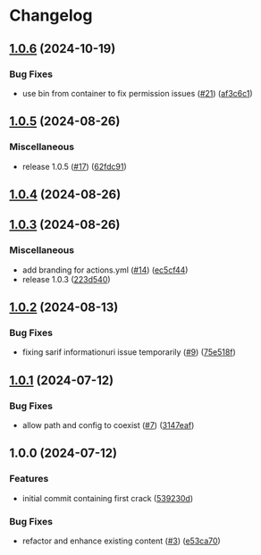 # Changelog

## [1.0.6](https://github.com/crowdstrike/fcs-action/compare/v1.0.5...v1.0.6) (2024-10-19)


### Bug Fixes

* use bin from container to fix permission issues ([#21](https://github.com/crowdstrike/fcs-action/issues/21)) ([af3c6c1](https://github.com/crowdstrike/fcs-action/commit/af3c6c1521fe352c1289cdced46211d9be5eee89))

## [1.0.5](https://github.com/crowdstrike/fcs-action/compare/v1.0.4...v1.0.5) (2024-08-26)


### Miscellaneous

* release 1.0.5 ([#17](https://github.com/crowdstrike/fcs-action/issues/17)) ([62fdc91](https://github.com/crowdstrike/fcs-action/commit/62fdc91bfb6a3291b338ffbe7a7aba4ca6793002))

## [1.0.4](https://github.com/crowdstrike/fcs-action/compare/v1.0.3...v1.0.4) (2024-08-26)

## [1.0.3](https://github.com/crowdstrike/fcs-action/compare/v1.0.2...v1.0.3) (2024-08-26)


### Miscellaneous

* add branding for actions.yml ([#14](https://github.com/crowdstrike/fcs-action/issues/14)) ([ec5cf44](https://github.com/crowdstrike/fcs-action/commit/ec5cf444a9e495d9b3637b93272bbeb424685574))
* release 1.0.3 ([223d540](https://github.com/crowdstrike/fcs-action/commit/223d540d93b96cba622c4fbb3d55743f7b1d4ead))

## [1.0.2](https://github.com/CrowdStrike/fcs-action/compare/v1.0.1...v1.0.2) (2024-08-13)


### Bug Fixes

* fixing sarif informationuri issue temporarily ([#9](https://github.com/CrowdStrike/fcs-action/issues/9)) ([75e518f](https://github.com/CrowdStrike/fcs-action/commit/75e518ff7374d8eab95908b0a3811ac28806d049))

## [1.0.1](https://github.com/crowdstrike/fcs-action/compare/v1.0.0...v1.0.1) (2024-07-12)


### Bug Fixes

* allow path and config to coexist ([#7](https://github.com/crowdstrike/fcs-action/issues/7)) ([3147eaf](https://github.com/crowdstrike/fcs-action/commit/3147eaf8c8953f4521d677d9fddcabcbdfa42b02))

## 1.0.0 (2024-07-12)


### Features

* initial commit containing first crack ([539230d](https://github.com/CrowdStrike/fcs-action/commit/539230d91b06ce1776d225d7b6e8dc50cc9b64f5))


### Bug Fixes

* refactor and enhance existing content ([#3](https://github.com/CrowdStrike/fcs-action/issues/3)) ([e53ca70](https://github.com/CrowdStrike/fcs-action/commit/e53ca7084358ffdb4f5e2e676b0aa82dcc364cf7))

